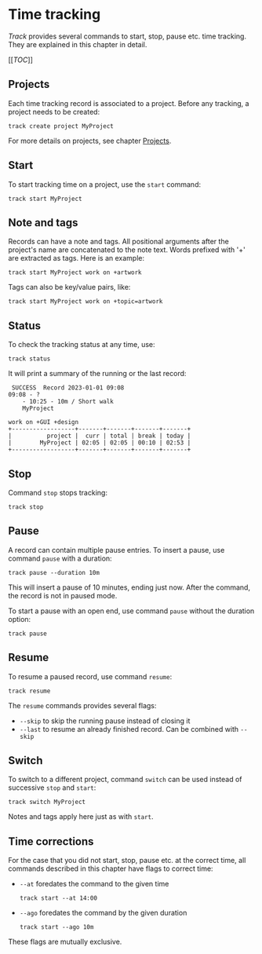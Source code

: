 # Time tracking

*Track* provides several commands to start, stop, pause etc. time tracking.
They are explained in this chapter in detail.

[[_TOC_]]

## Projects

Each time tracking record is associated to a project. Before any tracking, a project needs to be created:

```shell
track create project MyProject
```

For more details on projects, see chapter [Projects](./projects.md).

## Start

To start tracking time on a project, use the `start` command:

```shell
track start MyProject
```

## Note and tags

Records can have a note and tags.
All positional arguments after the project's name are concatenated to the note text.
Words prefixed with '+' are extracted as tags.
Here is an example:

```shell
track start MyProject work on +artwork
```

Tags can also be key/value pairs, like:

```shell
track start MyProject work on +topic=artwork
```

## Status

To check the tracking status at any time, use:

```shell
track status
```

It will print a summary of the running or the last record:

```text
 SUCCESS  Record 2023-01-01 09:08
09:08 - ?
    - 10:25 - 10m / Short walk
    MyProject

work on +GUI +design
+------------------+-------+-------+-------+-------+
|          project |  curr | total | break | today |
|        MyProject | 02:05 | 02:05 | 00:10 | 02:53 |
+------------------+-------+-------+-------+-------+
```

## Stop

Command `stop` stops tracking:

```shell
track stop
```

## Pause

A record can contain multiple pause entries.
To insert a pause, use command `pause` with a duration:

```shell
track pause --duration 10m
```

This will insert a pause of 10 minutes, ending just now.
After the command, the record is not in paused mode.

To start a pause with an open end, use command `pause` without the duration option:

```shell
track pause
```

## Resume

To resume a paused record, use command `resume`:

```shell
track resume
```

The `resume` commands provides several flags:

* `--skip` to skip the running pause instead of closing it
* `--last` to resume an already finished record. Can be combined with `--skip`

## Switch

To switch to a different project, command `switch` can be used instead of successive `stop` and `start`:

```shell
track switch MyProject
```

Notes and tags apply here just as with `start`.

## Time corrections

For the case that you did not start, stop, pause etc. at the correct time, all commands described in this chapter have flags to correct time:

* `--at` foredates the command to the given time  
  ```shell
  track start --at 14:00
  ```
* `--ago` foredates the command by the given duration  
  ```shell
  track start --ago 10m
  ```

These flags are mutually exclusive.
